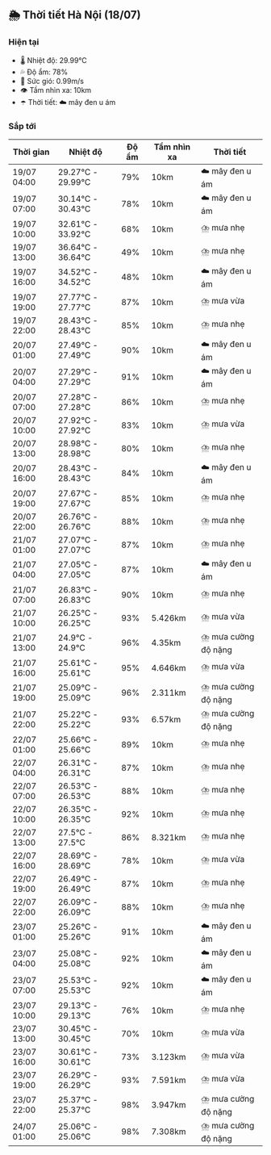 ## 🌦️ Thời tiết Hà Nội (18/07)

### Hiện tại

- 🌡️ Nhiệt độ: 29.99℃
- 💦 Độ ẩm: 78%
- 💨 Sức gió: 0.99m/s
- 👁️ Tầm nhìn xa: 10km
- ☂️ Thời tiết: ☁️ mây đen u ám

### Sắp tới

| Thời gian | Nhiệt độ | Độ ẩm | Tầm nhìn xa | Thời tiết |
| --- | --- | --- | --- | --- |
| 19/07 04:00 | 29.27℃ - 29.99℃ | 79% | 10km | ☁️ mây đen u ám |
| 19/07 07:00 | 30.14℃ - 30.43℃ | 78% | 10km | ☁️ mây đen u ám |
| 19/07 10:00 | 32.61℃ - 33.92℃ | 68% | 10km | ⛈️ mưa nhẹ |
| 19/07 13:00 | 36.64℃ - 36.64℃ | 49% | 10km | ⛈️ mưa nhẹ |
| 19/07 16:00 | 34.52℃ - 34.52℃ | 48% | 10km | ☁️ mây đen u ám |
| 19/07 19:00 | 27.77℃ - 27.77℃ | 87% | 10km | ⛈️ mưa vừa |
| 19/07 22:00 | 28.43℃ - 28.43℃ | 85% | 10km | ⛈️ mưa nhẹ |
| 20/07 01:00 | 27.49℃ - 27.49℃ | 90% | 10km | ☁️ mây đen u ám |
| 20/07 04:00 | 27.29℃ - 27.29℃ | 91% | 10km | ☁️ mây đen u ám |
| 20/07 07:00 | 27.28℃ - 27.28℃ | 86% | 10km | ⛈️ mưa nhẹ |
| 20/07 10:00 | 27.92℃ - 27.92℃ | 83% | 10km | ⛈️ mưa vừa |
| 20/07 13:00 | 28.98℃ - 28.98℃ | 80% | 10km | ⛈️ mưa nhẹ |
| 20/07 16:00 | 28.43℃ - 28.43℃ | 84% | 10km | ☁️ mây đen u ám |
| 20/07 19:00 | 27.67℃ - 27.67℃ | 85% | 10km | ⛈️ mưa nhẹ |
| 20/07 22:00 | 26.76℃ - 26.76℃ | 88% | 10km | ⛈️ mưa nhẹ |
| 21/07 01:00 | 27.07℃ - 27.07℃ | 87% | 10km | ⛈️ mưa nhẹ |
| 21/07 04:00 | 27.05℃ - 27.05℃ | 87% | 10km | ☁️ mây đen u ám |
| 21/07 07:00 | 26.83℃ - 26.83℃ | 90% | 10km | ⛈️ mưa nhẹ |
| 21/07 10:00 | 26.25℃ - 26.25℃ | 93% | 5.426km | ⛈️ mưa vừa |
| 21/07 13:00 | 24.9℃ - 24.9℃ | 96% | 4.35km | ⛈️ mưa cường độ nặng |
| 21/07 16:00 | 25.61℃ - 25.61℃ | 95% | 4.646km | ⛈️ mưa vừa |
| 21/07 19:00 | 25.09℃ - 25.09℃ | 96% | 2.311km | ⛈️ mưa cường độ nặng |
| 21/07 22:00 | 25.22℃ - 25.22℃ | 93% | 6.57km | ⛈️ mưa cường độ nặng |
| 22/07 01:00 | 25.66℃ - 25.66℃ | 89% | 10km | ⛈️ mưa nhẹ |
| 22/07 04:00 | 26.31℃ - 26.31℃ | 87% | 10km | ⛈️ mưa nhẹ |
| 22/07 07:00 | 26.53℃ - 26.53℃ | 88% | 10km | ⛈️ mưa nhẹ |
| 22/07 10:00 | 26.35℃ - 26.35℃ | 92% | 10km | ⛈️ mưa nhẹ |
| 22/07 13:00 | 27.5℃ - 27.5℃ | 86% | 8.321km | ⛈️ mưa nhẹ |
| 22/07 16:00 | 28.69℃ - 28.69℃ | 78% | 10km | ⛈️ mưa vừa |
| 22/07 19:00 | 26.49℃ - 26.49℃ | 87% | 10km | ⛈️ mưa nhẹ |
| 22/07 22:00 | 26.09℃ - 26.09℃ | 88% | 10km | ⛈️ mưa nhẹ |
| 23/07 01:00 | 25.26℃ - 25.26℃ | 91% | 10km | ☁️ mây đen u ám |
| 23/07 04:00 | 25.08℃ - 25.08℃ | 92% | 10km | ☁️ mây đen u ám |
| 23/07 07:00 | 25.53℃ - 25.53℃ | 92% | 10km | ☁️ mây đen u ám |
| 23/07 10:00 | 29.13℃ - 29.13℃ | 76% | 10km | ⛈️ mưa nhẹ |
| 23/07 13:00 | 30.45℃ - 30.45℃ | 70% | 10km | ⛈️ mưa vừa |
| 23/07 16:00 | 30.61℃ - 30.61℃ | 73% | 3.123km | ⛈️ mưa vừa |
| 23/07 19:00 | 26.29℃ - 26.29℃ | 93% | 7.591km | ⛈️ mưa vừa |
| 23/07 22:00 | 25.37℃ - 25.37℃ | 98% | 3.947km | ⛈️ mưa cường độ nặng |
| 24/07 01:00 | 25.06℃ - 25.06℃ | 98% | 7.308km | ⛈️ mưa cường độ nặng |
